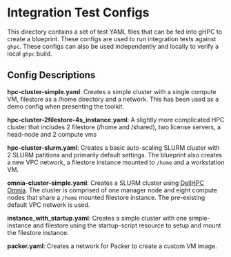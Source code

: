 
# Integration Test Configs
This directory contains a set of test YAML files that can be fed into gHPC
to create a blueprint. These configs are used to run integration tests against
`ghpc`. These configs can also be used independently and locally to verify a
local `ghpc` build.

## Config Descriptions
**hpc-cluster-simple.yaml**: Creates a simple cluster with a single compute VM,
filestore as a /home directory and a network. This has been used as a demo
config when presenting the toolkit.

**hpc-cluster-2filestore-4s_instance.yaml**: A slightly more complicated HPC
cluster that includes 2 filestore (/home and /shared), two license servers, a
head-node and 2 compute vms

**hpc-cluster-slurm.yaml**: Creates a basic auto-scaling SLURM cluster with 2
SLURM patitions and primarily default settings. The blueprint also creates a new
VPC network, a filestore instance mounted to `/home` and a workstation VM.

**omnia-cluster-simple.yaml**: Creates a SLURM cluster using
[DellHPC Omnia](https://github.com/dellhpc/omnia). The cluster is comprised of
one manager node and eight compute nodes that share a `/home` mounted filestore
instance. The pre-existing default VPC network is used.

**instance_with_startup.yaml**: Creates a simple cluster with one
simple-instance and filestore using the startup-script resource to setup and
mount the filestore instance.

**packer.yaml**: Creates a network for Packer to create a custom VM image.
